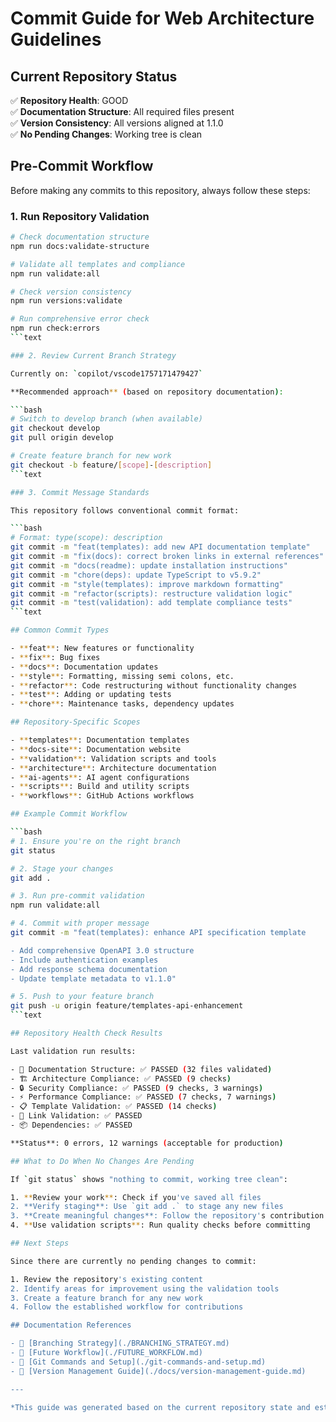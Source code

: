 # Commit Guide for Web Architecture Guidelines

## Current Repository Status

✅ **Repository Health**: GOOD  
✅ **Documentation Structure**: All required files present  
✅ **Version Consistency**: All versions aligned at 1.1.0  
✅ **No Pending Changes**: Working tree is clean  

## Pre-Commit Workflow

Before making any commits to this repository, always follow these steps:

### 1. Run Repository Validation

```bash
# Check documentation structure
npm run docs:validate-structure

# Validate all templates and compliance
npm run validate:all

# Check version consistency
npm run versions:validate

# Run comprehensive error check
npm run check:errors
```text

### 2. Review Current Branch Strategy

Currently on: `copilot/vscode1757171479427`

**Recommended approach** (based on repository documentation):

```bash
# Switch to develop branch (when available)
git checkout develop
git pull origin develop

# Create feature branch for new work
git checkout -b feature/[scope]-[description]
```text

### 3. Commit Message Standards

This repository follows conventional commit format:

```bash
# Format: type(scope): description
git commit -m "feat(templates): add new API documentation template"
git commit -m "fix(docs): correct broken links in external references"
git commit -m "docs(readme): update installation instructions"
git commit -m "chore(deps): update TypeScript to v5.9.2"
git commit -m "style(templates): improve markdown formatting"
git commit -m "refactor(scripts): restructure validation logic"
git commit -m "test(validation): add template compliance tests"
```text

## Common Commit Types

- **feat**: New features or functionality
- **fix**: Bug fixes
- **docs**: Documentation updates
- **style**: Formatting, missing semi colons, etc.
- **refactor**: Code restructuring without functionality changes
- **test**: Adding or updating tests
- **chore**: Maintenance tasks, dependency updates

## Repository-Specific Scopes

- **templates**: Documentation templates
- **docs-site**: Documentation website
- **validation**: Validation scripts and tools
- **architecture**: Architecture documentation
- **ai-agents**: AI agent configurations
- **scripts**: Build and utility scripts
- **workflows**: GitHub Actions workflows

## Example Commit Workflow

```bash
# 1. Ensure you're on the right branch
git status

# 2. Stage your changes
git add .

# 3. Run pre-commit validation
npm run validate:all

# 4. Commit with proper message
git commit -m "feat(templates): enhance API specification template

- Add comprehensive OpenAPI 3.0 structure
- Include authentication examples
- Add response schema documentation
- Update template metadata to v1.1.0"

# 5. Push to your feature branch
git push -u origin feature/templates-api-enhancement
```text

## Repository Health Check Results

Last validation run results:

- 📁 Documentation Structure: ✅ PASSED (32 files validated)
- 🏗️ Architecture Compliance: ✅ PASSED (9 checks)
- 🔒 Security Compliance: ✅ PASSED (9 checks, 3 warnings)
- ⚡ Performance Compliance: ✅ PASSED (7 checks, 7 warnings)
- 📋 Template Validation: ✅ PASSED (14 checks)
- 🔗 Link Validation: ✅ PASSED
- 📦 Dependencies: ✅ PASSED

**Status**: 0 errors, 12 warnings (acceptable for production)

## What to Do When No Changes Are Pending

If `git status` shows "nothing to commit, working tree clean":

1. **Review your work**: Check if you've saved all files
2. **Verify staging**: Use `git add .` to stage any new files
3. **Create meaningful changes**: Follow the repository's contribution guidelines
4. **Use validation scripts**: Run quality checks before committing

## Next Steps

Since there are currently no pending changes to commit:

1. Review the repository's existing content
2. Identify areas for improvement using the validation tools
3. Create a feature branch for any new work
4. Follow the established workflow for contributions

## Documentation References

- 📖 [Branching Strategy](./BRANCHING_STRATEGY.md)
- 📖 [Future Workflow](./FUTURE_WORKFLOW.md)
- 📖 [Git Commands and Setup](./git-commands-and-setup.md)
- 📖 [Version Management Guide](./docs/version-management-guide.md)

---

*This guide was generated based on the current repository state and established workflows.*

